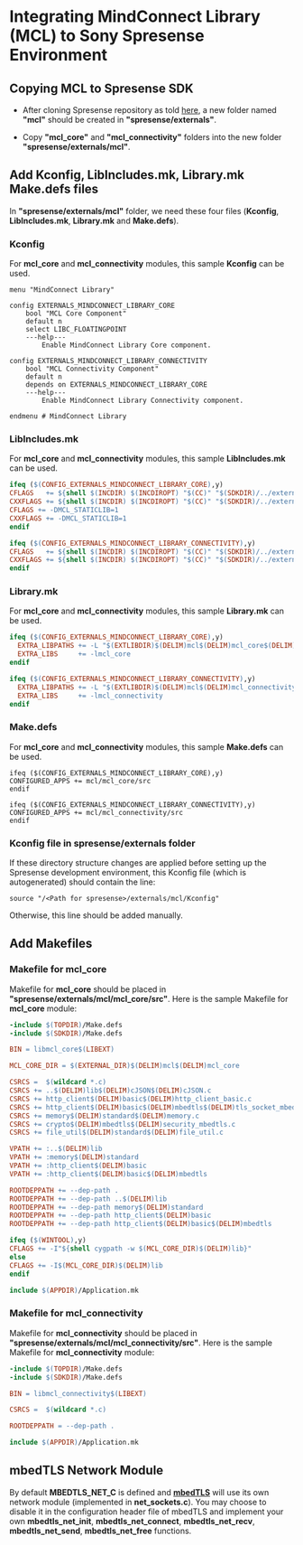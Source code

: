 # Integrating MindConnect Library (MCL) to Sony Spresense Environment

## Copying MCL to Spresense SDK
-   After cloning Spresense repository as told [here](https://developer.sony.com/develop/spresense/docs/sdk_set_up_ide_en.html#_development_environment), a new folder named **"mcl"** should be created in **"spresense/externals"**.

-   Copy **"mcl_core"** and **"mcl_connectivity"** folders into the new folder **"spresense/externals/mcl"**.

## Add Kconfig, LibIncludes.mk, Library.mk Make.defs files
In **"spresense/externals/mcl"** folder, we need these four files (**Kconfig**, **LibIncludes.mk**, **Library.mk** and **Make.defs**).

### Kconfig
For **mcl_core** and **mcl_connectivity** modules, this sample **Kconfig** can be used.

```Kconfig
menu "MindConnect Library"

config EXTERNALS_MINDCONNECT_LIBRARY_CORE
	bool "MCL Core Component"
	default n
    select LIBC_FLOATINGPOINT
	---help---
		Enable MindConnect Library Core component.

config EXTERNALS_MINDCONNECT_LIBRARY_CONNECTIVITY
	bool "MCL Connectivity Component"
	default n
    depends on EXTERNALS_MINDCONNECT_LIBRARY_CORE
	---help---
		Enable MindConnect Library Connectivity component.
        
endmenu # MindConnect Library
```

### LibIncludes.mk
For **mcl_core** and **mcl_connectivity** modules, this sample **LibIncludes.mk** can be used.

```mk
ifeq ($(CONFIG_EXTERNALS_MINDCONNECT_LIBRARY_CORE),y)
CFLAGS   += ${shell $(INCDIR) $(INCDIROPT) "$(CC)" "$(SDKDIR)/../externals/mcl/mcl_core/include"}
CXXFLAGS += ${shell $(INCDIR) $(INCDIROPT) "$(CC)" "$(SDKDIR)/../externals/mcl/mcl_core/include"}
CFLAGS += -DMCL_STATICLIB=1
CXXFLAGS += -DMCL_STATICLIB=1
endif

ifeq ($(CONFIG_EXTERNALS_MINDCONNECT_LIBRARY_CONNECTIVITY),y)
CFLAGS   += ${shell $(INCDIR) $(INCDIROPT) "$(CC)" "$(SDKDIR)/../externals/mcl/mcl_connectivity/include"}
CXXFLAGS += ${shell $(INCDIR) $(INCDIROPT) "$(CC)" "$(SDKDIR)/../externals/mcl/mcl_connectivity/include"}
endif
```

### Library.mk
For **mcl_core** and **mcl_connectivity** modules, this sample **Library.mk** can be used.

```mk
ifeq ($(CONFIG_EXTERNALS_MINDCONNECT_LIBRARY_CORE),y)
  EXTRA_LIBPATHS += -L "$(EXTLIBDIR)$(DELIM)mcl$(DELIM)mcl_core$(DELIM)src"
  EXTRA_LIBS     += -lmcl_core
endif

ifeq ($(CONFIG_EXTERNALS_MINDCONNECT_LIBRARY_CONNECTIVITY),y)
  EXTRA_LIBPATHS += -L "$(EXTLIBDIR)$(DELIM)mcl$(DELIM)mcl_connectivity$(DELIM)src"
  EXTRA_LIBS     += -lmcl_connectivity
endif
```

### Make.defs
For **mcl_core** and **mcl_connectivity** modules, this sample **Make.defs** can be used.

```defs
ifeq ($(CONFIG_EXTERNALS_MINDCONNECT_LIBRARY_CORE),y)
CONFIGURED_APPS += mcl/mcl_core/src
endif

ifeq ($(CONFIG_EXTERNALS_MINDCONNECT_LIBRARY_CONNECTIVITY),y)
CONFIGURED_APPS += mcl/mcl_connectivity/src
endif
```

### Kconfig file in spresense/externals folder
If these directory structure changes are applied before setting up the Spresense development environment, this Kconfig file (which is autogenerated) should contain the line:
```Kconfig
source "/<Path for spresense>/externals/mcl/Kconfig"
```
Otherwise, this line should be added manually.

## Add Makefiles

### Makefile for mcl_core
Makefile for **mcl_core** should be placed in **"spresense/externals/mcl/mcl_core/src"**.
Here is the sample Makefile for **mcl_core** module:

```Makefile
-include $(TOPDIR)/Make.defs
-include $(SDKDIR)/Make.defs

BIN = libmcl_core$(LIBEXT)

MCL_CORE_DIR = $(EXTERNAL_DIR)$(DELIM)mcl$(DELIM)mcl_core

CSRCS =  $(wildcard *.c)
CSRCS += ..$(DELIM)lib$(DELIM)cJSON$(DELIM)cJSON.c
CSRCS += http_client$(DELIM)basic$(DELIM)http_client_basic.c
CSRCS += http_client$(DELIM)basic$(DELIM)mbedtls$(DELIM)tls_socket_mbedtls.c
CSRCS += memory$(DELIM)standard$(DELIM)memory.c
CSRCS += crypto$(DELIM)mbedtls$(DELIM)security_mbedtls.c
CSRCS += file_util$(DELIM)standard$(DELIM)file_util.c

VPATH += :..$(DELIM)lib
VPATH += :memory$(DELIM)standard
VPATH += :http_client$(DELIM)basic
VPATH += :http_client$(DELIM)basic$(DELIM)mbedtls

ROOTDEPPATH += --dep-path .
ROOTDEPPATH += --dep-path ..$(DELIM)lib
ROOTDEPPATH += --dep-path memory$(DELIM)standard
ROOTDEPPATH += --dep-path http_client$(DELIM)basic
ROOTDEPPATH += --dep-path http_client$(DELIM)basic$(DELIM)mbedtls

ifeq ($(WINTOOL),y)
CFLAGS += -I"${shell cygpath -w $(MCL_CORE_DIR)$(DELIM)lib}"
else
CFLAGS += -I$(MCL_CORE_DIR)$(DELIM)lib
endif

include $(APPDIR)/Application.mk
```

### Makefile for mcl_connectivity
Makefile for **mcl_connectivity** should be placed in **"spresense/externals/mcl/mcl_connectivity/src"**.
Here is the sample Makefile for **mcl_connectivity** module:

```Makefile
-include $(TOPDIR)/Make.defs
-include $(SDKDIR)/Make.defs

BIN = libmcl_connectivity$(LIBEXT)

CSRCS =  $(wildcard *.c)

ROOTDEPPATH = --dep-path .

include $(APPDIR)/Application.mk
```

## mbedTLS Network Module
By default **MBEDTLS_NET_C** is defined and [**mbedTLS**](https://tls.mbed.org/kb/how-to/how-do-i-port-mbed-tls-to-a-new-environment-OS) will use its own network module (implemented in **net_sockets.c**). You may choose to disable it in the configuration header file of mbedTLS and implement your own **mbedtls_net_init**, **mbedtls_net_connect**, **mbedtls_net_recv**, **mbedtls_net_send**, **mbedtls_net_free** functions.
